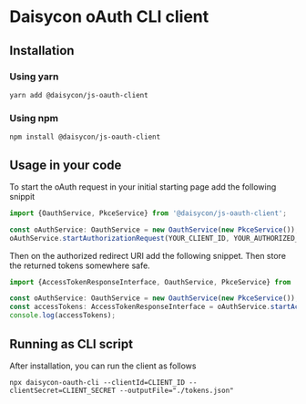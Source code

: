 # Daisycon oAuth CLI client

## Installation

### Using yarn
```text
yarn add @daisycon/js-oauth-client
```

### Using npm
```text
npm install @daisycon/js-oauth-client
```

## Usage in your code

To start the oAuth request in your initial starting page add the following snippit

```typescript
import {OauthService, PkceService} from '@daisycon/js-oauth-client';

const oAuthService: OauthService = new OauthService(new PkceService());
oAuthService.startAuthorizationRequest(YOUR_CLIENT_ID, YOUR_AUTHORIZED_REDIRECT_URI);
```

Then on the authorized redirect URI add the following snippet. 
Then store the returned tokens somewhere safe.

```typescript
import {AccessTokenResponseInterface, OauthService, PkceService} from '@daisycon/js-oauth-client';

const oAuthService: OauthService = new OauthService(new PkceService());
const accessTokens: AccessTokenResponseInterface = oAuthService.startAccessTokenExchange(YOUR_CLIENT_ID, YOUR_AUTHORIZED_REDIRECT_URI);
console.log(accessTokens);
```

## Running as CLI script

After installation, you can run the client as follows

```shell
npx daisycon-oauth-cli --clientId=CLIENT_ID --clientSecret=CLIENT_SECRET --outputFile="./tokens.json"
```
